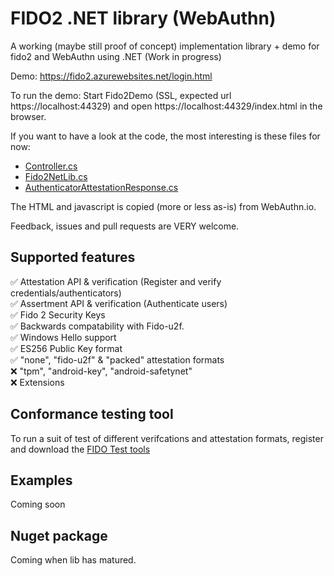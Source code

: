 # FIDO2 .NET library (WebAuthn)
A working (maybe still proof of concept) implementation library + demo for fido2 and WebAuthn using .NET (Work in progress)

Demo: https://fido2.azurewebsites.net/login.html

To run the demo: Start Fido2Demo (SSL, expected url https://localhost:44329) and open https://localhost:44329/index.html in the browser.

If you want to have a look at the code, the most interesting is these files for now:

* [Controller.cs](https://github.com/abergs/fido2-net-lib/blob/master/Fido2Demo/Controller.cs)
* [Fido2NetLib.cs](https://github.com/abergs/fido2-net-lib/blob/master/fido2-net-lib/Fido2NetLib.cs)
* [AuthenticatorAttestationResponse.cs](https://github.com/abergs/fido2-net-lib/blob/master/fido2-net-lib/AuthenticatorAttestationResponse.cs)

The HTML and javascript is copied (more or less as-is) from WebAuthn.io.

Feedback, issues and pull requests are VERY welcome.


## Supported features

✅ Attestation API & verification (Register and verify credentials/authenticators)  
✅ Assertment API & verification (Authenticate users)  
✅ Fido 2 Security Keys  
✅ Backwards compatability with Fido-u2f.  
✅ Windows Hello support  
✅ ES256 Public Key format  
✅ "none", "fido-u2f" & "packed" attestation formats  
❌ "tpm", "android-key", "android-safetynet"  
❌ Extensions

## Conformance testing tool
To run a suit of test of different verifcations and attestation formats, register and download the [FIDO Test tools](https://fidoalliance.org/test-tool-access-request/)

## Examples

Coming soon

## Nuget package

Coming when lib has matured.
